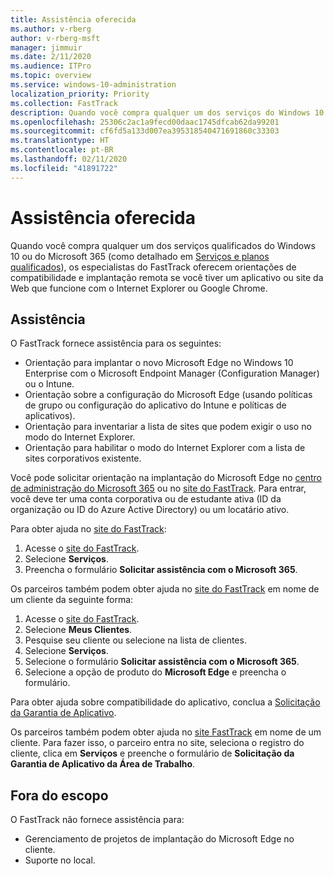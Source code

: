 ```yaml
---
title: Assistência oferecida
ms.author: v-rberg
author: v-rberg-msft
manager: jimmuir
ms.date: 2/11/2020
ms.audience: ITPro
ms.topic: overview
ms.service: windows-10-administration
localization_priority: Priority
ms.collection: FastTrack
description: Quando você compra qualquer um dos serviços do Windows 10 ou do Microsoft 365 (como detalhado em Serviços e planos qualificados), os especialistas do FastTrack oferecem orientações de compatibilidade e implantação remota se você tiver um aplicativo ou site da Web que funcione com o Internet Explorer ou Google Chrome.
ms.openlocfilehash: 25306c2ac1a9fecd00daac1745dfcab62da99201
ms.sourcegitcommit: cf6fd5a133d007ea395318540471691860c33303
ms.translationtype: HT
ms.contentlocale: pt-BR
ms.lasthandoff: 02/11/2020
ms.locfileid: "41891722"
---
```

# <a name="assistance-offered"></a>Assistência oferecida

Quando você compra qualquer um dos serviços qualificados do Windows 10 ou do Microsoft 365 (como detalhado em [Serviços e planos qualificados](M365-eligible-services-and-plans.md)), os especialistas do FastTrack oferecem orientações de compatibilidade e implantação remota se você tiver um aplicativo ou site da Web que funcione com o Internet Explorer ou Google Chrome. 

## <a name="assistance"></a>Assistência

O FastTrack fornece assistência para os seguintes:
- Orientação para implantar o novo Microsoft Edge no Windows 10 Enterprise com o Microsoft Endpoint Manager (Configuration Manager) ou o Intune.
- Orientação sobre a configuração do Microsoft Edge (usando políticas de grupo ou configuração do aplicativo do Intune e políticas de aplicativos).
- Orientação para inventariar a lista de sites que podem exigir o uso no modo do Internet Explorer.
- Orientação para habilitar o modo do Internet Explorer com a lista de sites corporativos existente.

Você pode solicitar orientação na implantação do Microsoft Edge no [centro de administração do Microsoft 365](https://go.microsoft.com/fwlink/?linkid=2032704) ou no [site do FastTrack](https://go.microsoft.com/fwlink/?linkid=780698). Para entrar, você deve ter uma conta corporativa ou de estudante ativa (ID da organização ou ID do Azure Active Directory) ou um locatário ativo. 

Para obter ajuda no [site do FastTrack](https://go.microsoft.com/fwlink/?linkid=780698): 
1.  Acesse o [site do FastTrack](https://go.microsoft.com/fwlink/?linkid=780698). 
2.  Selecione **Serviços**.
3.  Preencha o formulário **Solicitar assistência com o Microsoft 365**.
  
Os parceiros também podem obter ajuda no [site do FastTrack](https://go.microsoft.com/fwlink/?linkid=780698) em nome de um cliente da seguinte forma:
1.  Acesse o [site do FastTrack](https://go.microsoft.com/fwlink/?linkid=780698). 
2.  Selecione **Meus Clientes**.
3.  Pesquise seu cliente ou selecione na lista de clientes.
4.  Selecione **Serviços**.
5.  Selecione o formulário **Solicitar assistência com o Microsoft 365**.
6.  Selecione a opção de produto do **Microsoft Edge** e preencha o formulário.
 
Para obter ajuda sobre compatibilidade do aplicativo, conclua a [Solicitação da Garantia de Aplicativo](https://go.microsoft.com/fwlink/?linkid=2022721).

Os parceiros também podem obter ajuda no [site FastTrack](https://go.microsoft.com/fwlink/?linkid=780698) em nome de um cliente. Para fazer isso, o parceiro entra no site, seleciona o registro do cliente, clica em **Serviços** e preenche o formulário de **Solicitação da Garantia de Aplicativo da Área de Trabalho**.

## <a name="out-of-scope"></a>Fora do escopo

O FastTrack não fornece assistência para:
- Gerenciamento de projetos de implantação do Microsoft Edge no cliente.
- Suporte no local.
